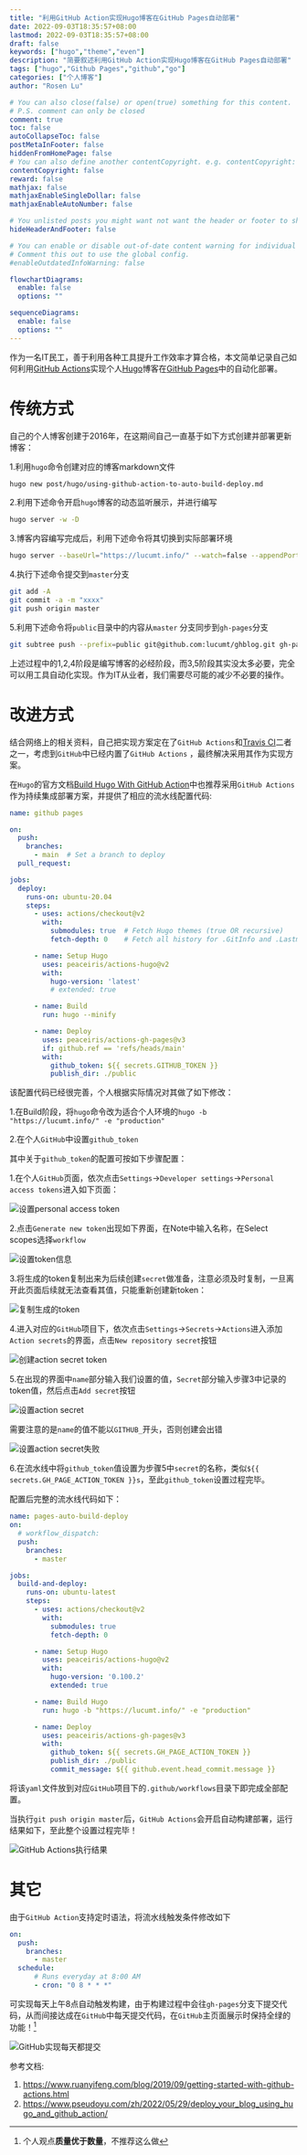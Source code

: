 ```yaml
---
title: "利用GitHub Action实现Hugo博客在GitHub Pages自动部署"
date: 2022-09-03T18:35:57+08:00
lastmod: 2022-09-03T18:35:57+08:00
draft: false
keywords: ["hugo","theme","even"]
description: "简要叙述利用GitHub Action实现Hugo博客在GitHub Pages自动部署"
tags: ["hugo","Github Pages","github","go"]
categories: ["个人博客"]
author: "Rosen Lu"

# You can also close(false) or open(true) something for this content.
# P.S. comment can only be closed
comment: true
toc: false
autoCollapseToc: false
postMetaInFooter: false
hiddenFromHomePage: false
# You can also define another contentCopyright. e.g. contentCopyright: "This is another copyright."
contentCopyright: false
reward: false
mathjax: false
mathjaxEnableSingleDollar: false
mathjaxEnableAutoNumber: false

# You unlisted posts you might want not want the header or footer to show
hideHeaderAndFooter: false

# You can enable or disable out-of-date content warning for individual post.
# Comment this out to use the global config.
#enableOutdatedInfoWarning: false

flowchartDiagrams:
  enable: false
  options: ""

sequenceDiagrams: 
  enable: false
  options: ""
---
```


作为一名IT民工，善于利用各种工具提升工作效率才算合格，本文简单记录自己如何利用[GitHub Actions](https://github.com/features/actions)实现个人[Hugo](https://gohugo.io/)博客在[GitHub Pages](https://pages.github.com/)中的自动化部署。 

<!--more-->

# 传统方式

自己的个人博客创建于2016年，在这期间自己一直基于如下方式创建并部署更新博客：

1.利用`hugo`命令创建对应的博客markdown文件

```bash
hugo new post/hugo/using-github-action-to-auto-build-deploy.md
```

2.利用下述命令开启`hugo`博客的动态监听展示，并进行编写

```bash
hugo server -w -D
```

3.博客内容编写完成后，利用下述命令将其切换到实际部署环境

```bash
hugo server --baseUrl="https://lucumt.info/" --watch=false --appendPort=false --renderToDisk --environment production
```

4.执行下述命令提交到`master`分支

```bash
git add -A
git commit -a -m "xxxx"
git push origin master
```

5.利用下述命令将`public`目录中的内容从`master` 分支同步到`gh-pages`分支

```bash
git subtree push --prefix=public git@github.com:lucumt/ghblog.git gh-pages
```

上述过程中的1,2,4阶段是编写博客的必经阶段，而3,5阶段其实没太多必要，完全可以用工具自动化实现。作为IT从业者，我们需要尽可能的减少不必要的操作。

# 改进方式 

结合网络上的相关资料，自己把实现方案定在了`GitHub Actions`和[Travis CI](https://www.travis-ci.com/)二者之一，考虑到`GitHub`中已经内置了`GitHub Actions` ，最终解决采用其作为实现方案。

在`Hugo`的官方文档[Build Hugo With GitHub Action](https://gohugo.io/hosting-and-deployment/hosting-on-github/#build-hugo-with-github-action)中也推荐采用`GitHub Actions`作为持续集成部署方案，并提供了相应的流水线配置代码:

```yaml
name: github pages

on:
  push:
    branches:
      - main  # Set a branch to deploy
  pull_request:

jobs:
  deploy:
    runs-on: ubuntu-20.04
    steps:
      - uses: actions/checkout@v2
        with:
          submodules: true  # Fetch Hugo themes (true OR recursive)
          fetch-depth: 0    # Fetch all history for .GitInfo and .Lastmod

      - name: Setup Hugo
        uses: peaceiris/actions-hugo@v2
        with:
          hugo-version: 'latest'
          # extended: true

      - name: Build
        run: hugo --minify

      - name: Deploy
        uses: peaceiris/actions-gh-pages@v3
        if: github.ref == 'refs/heads/main'
        with:
          github_token: ${{ secrets.GITHUB_TOKEN }}
          publish_dir: ./public
```

该配置代码已经很完善，个人根据实际情况对其做了如下修改：

1.在Build阶段，将`hugo`命令改为适合个人环境的`hugo -b "https://lucumt.info/" -e "production"`

2.在个人`GitHub`中设置`github_token`

其中关于`github_token`的配置可按如下步骤配置：

1.在个人`GitHub`页面，依次点击`Settings`->`Developer settings`->`Personal access tokens`进入如下页面：

![设置personal access token](/blog_img/hugo/using-github-action-to-auto-build-deploy/generate-new-token.png "设置personal access token")  

2.点击`Generate new token`出现如下界面，在Note中输入名称，在Select scopes选择`workflow`

![设置token信息](/blog_img/hugo/using-github-action-to-auto-build-deploy/set-personal-access-token.png "设置token信息")  

3.将生成的token复制出来为后续创建`secret`做准备，注意必须及时复制，一旦离开此页面后续就无法查看其值，只能重新创建新token：

![复制生成的token](/blog_img/hugo/using-github-action-to-auto-build-deploy/generate-new-token-result.png "复制生成的token")  

4.进入对应的`GitHub`项目下，依次点击`Settings`->`Secrets`->`Actions`进入添加`Action secrets`的界面，点击`New repository secret`按钮

![创建action secret token](/blog_img/hugo/using-github-action-to-auto-build-deploy/generate-action-secrets.png "创建action secret token")  

5.在出现的界面中`name`部分输入我们设置的值，`Secret`部分输入步骤3中记录的token值，然后点击`Add secret`按钮

![设置action secret](/blog_img/hugo/using-github-action-to-auto-build-deploy/set-action-secrets.png "设置action secret")  

需要注意的是`name`的值不能以`GITHUB_`开头，否则创建会出错

![设置action secret失败](/blog_img/hugo/using-github-action-to-auto-build-deploy/generate-action-secrets-name-violation.png "设置action secret失败")  

6.在流水线中将`github_token`值设置为步骤5中`secret`的名称，类似`${{ secrets.GH_PAGE_ACTION_TOKEN }}s`，至此`github_token`设置过程完毕。

配置后完整的流水线代码如下：

```yaml
name: pages-auto-build-deploy
on:
  # workflow_dispatch: 
  push:
    branches:
      - master

jobs:
  build-and-deploy:
    runs-on: ubuntu-latest
    steps:
      - uses: actions/checkout@v2
        with:
          submodules: true
          fetch-depth: 0

      - name: Setup Hugo
        uses: peaceiris/actions-hugo@v2
        with:
          hugo-version: '0.100.2'
          extended: true

      - name: Build Hugo
        run: hugo -b "https://lucumt.info/" -e "production"

      - name: Deploy
        uses: peaceiris/actions-gh-pages@v3
        with:
          github_token: ${{ secrets.GH_PAGE_ACTION_TOKEN }}
          publish_dir: ./public
          commit_message: ${{ github.event.head_commit.message }}
```

将该`yaml`文件放到对应`GitHub`项目下的`.github/workflows`目录下即完成全部配置。

当执行`git push origin master`后，`GitHub Actions`会开启自动构建部署，运行结果如下，至此整个设置过程完毕！

![GitHub Actions执行结果](/blog_img/hugo/using-github-action-to-auto-build-deploy/hugo-automatic-build-result.png "GitHub Actions执行结果")  

# 其它

由于`GitHub Action`支持定时语法，将流水线触发条件修改如下

```yaml
on:
  push:
    branches:
      - master
  schedule:
      # Runs everyday at 8:00 AM
      - cron: "0 8 * * *"
```

可实现每天上午8点自动触发构建，由于构建过程中会往`gh-pages`分支下提交代码，从而间接达成在`GitHub`中每天提交代码，在`GitHub`主页面展示时保持全绿的功能！[^1]

![GitHub实现每天都提交](/blog_img/hugo/using-github-action-to-auto-build-deploy/github-commit-everyday.png "GitHub实现每天都提交")  

参考文档:

1. https://www.ruanyifeng.com/blog/2019/09/getting-started-with-github-actions.html
2. https://www.pseudoyu.com/zh/2022/05/29/deploy_your_blog_using_hugo_and_github_action/

[^1]: 个人观点**质量优于数量**，不推荐这么做
